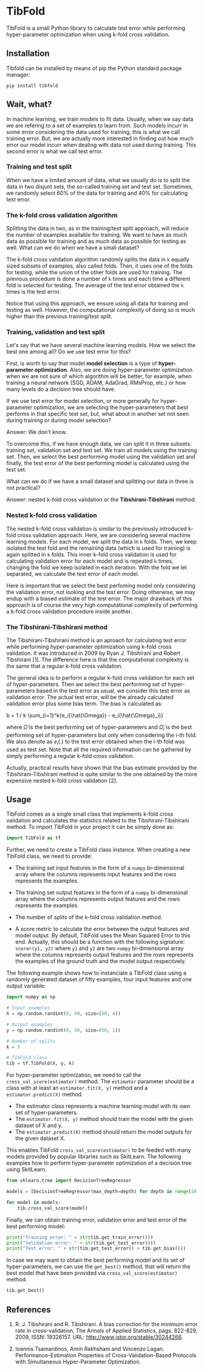 # TibFold

TibFold is a small Python library to calculate test error while performing hyper-parameter optimization when using k-fold cross validation.


## Installation

Tibfold can be installed by means of pip the Python standard package manager:

```
pip install tibfold
```

## Wait, what?

In machine learning, we train models to fit data. Usually, when we say data we are refering to a set of examples to learn from. Such models incurr in some error considering the data used for training, this is what we call training error. But, we are actually more interested in finding out how much error our model incurr when dealing with data not used during training. This second error is what we call test error.

### Training and test split

When we have a limited amount of data, what we usually do is to split the data in two disjunt sets, the so-called training set and test set. Sometimes, we randomly select $60\%$ of the data for training and $40\%$ for calculating test error.

### The k-fold cross validation algorithm

Splitting the data in two, as in the training/test split approach, will reduce the number of examples available for training. We want to have as much data as possible for training and as much data as possible for testing as well. What can we do when we have a small dataset?

The k-fold cross validation algorithm randomly splits the data in `k` equally sized subsets of examples, also called folds. Then, it uses one of the folds for testing, while the union of the other folds are used for training. The previous procedure is done a number of `k` times and each time a different fold is selected for testing. The average of the test error obtained the `k` times is the test error. 

Notice that using this approach, we ensure using all data for training and testing as well. However, the computational complexity of doing so is much higher than the previous training/test split.

### Training, validation and test split

Let's say that we have several machine learning models. How we select the best one among all? Do we use test error for this?

First, is worth to say that model **model selection** is a type of **hyper-parameter optimization**. Also, we are doing hyper-parameter optimization when we are not sure of which algorithm will be better, for example, when training a neural network (SGD, ADAM, AdaGrad, RMsProp, etc.) or how many levels do a decision tree should have.

If we use test error for model selection, or more generally for hyper-parameter optimization, we are selecting the hyper-parameters that best performs in that specific test set, but, what about in another set not seen during training or during model selection?

Answer: We don't know.

To overcome this, if we have enough data, we can split it in three subsets: training set, validation set and test set. We train all models using the training set. Then, we select the best performing model using the validation set and finally, the test error of the best performing model is calculated using the test set.

What can we do if we have a small dataset and splitting our data in three is not practical?

Answer: nested k-fold cross validation or the **Tibshirani-Tibshirani** method.

### Nested k-fold cross validation

The nested k-fold cross validation is similar to the previously introduced k-fold cross validation approach. Here, we are considering several machine learning models. For each model, we split the data in `k` folds. Then, we keep isolated the test fold and the remaining data (which is used for training) is again splitted in `k` folds. This inner k-fold cross validation is used for calculating validation error for each model and is repeated `k` times, changing the fold we keep isolated in each iteration. With the fold we let separated, we calculate the test error of each model.

Here is important that we select the best perfoming model only considering the validation error, not looking and the test error. Doing otherwise, we may endup with a biased estimate of the test error. The major drawback of this approach is of course the very high computational complexity of performing a k-fold cross validation procedure inside another.

### The Tibshirani-Tibshirani method

The Tibshirani-Tibshirani method is an aproach for calculating test error while performing hyper-parameter optimization using k-fold cross validation. It was introduced in 2009 by Ryan J. Tibshirani and Robert Tibshirani [1]. The difference here is that the computational complexity is the same that a regular k-fold cross validation.

The general idea is to perform a regular k-fold cross validation for each set of hyper-parameters. Then we select the best performing set of hyper-parameters based in the test error as usual, we consider this test error as validation error. The actual test error, will be the already calculated validation error plus some bias term. The bias is calculated as:


b = 1 / k \sum_{i=1}^k{e_i(\hat{\Omega}) - e_i(\hat{\Omega}_i)}


where $\hat{\Omega}$ is the best performing set of hyper-parameters and $\hat{\Omega}_i$ is the best performing set of hyper-parameters but only when considering the i-th fold. We also denote as $e_i(.)$ to the test error obtained when the i-th fold was used as test set. Note that all the required information can be gathered by simply performing a regular k-fold cross validation.

Actually, practical results have shown that the bias estimate provided by the Tibshirani-Tibshirani method is quite similar to the one obtained by the more expensive nested k-fold cross validation [2].

## Usage

TibFold comes as a single small class that implements k-fold cross validation and calculates the statistics related to the Tibshirani-Tibshirani method. To import TibFold in your project it can be simply done as:


```python
import TibFold as tf
```

Further, we need to create a TibFold class instance. When creating a new TibFold class, we need to provide:

- The training set input features in the form of a `numpy` bi-dimensional array where the columns represents input features and the rows represents the examples. 

- The training set output features in the form of a `numpy` bi-dimensional array where the columns represents output features and the rows represents the examples.

- The number of splits of the k-fold cross validation method.

- A score metric to calculate the error between the output features and model output. By default, TibFold uses the Mean Squared Error to this end. Actually, this should be a function with the following signature: `scorer(y1, y2)` where `y1` and `y2` are two `numpy` bi-dimensional array where the columns represents output features and the rows represents the examples of the ground truth and the model output respectively.

The following example shows how to instanciate a TibFold class using a randomly generated dataset of fifty examples, four input features and one output variable:


```python
import numpy as np

# Input examples
X = np.random.randint(0, 50, size=(50, 4))

# Output examples
y = np.random.randint(0, 50, size=(50, 1))

# Number of splits
k = 5

# TibFold class
tib = tf.TibFold(X, y, k)
```

For hyper-parameter optimization, we need to call the `cross_val_score(estimator)` method. The `estimator` parameter should be a class with at least an `estimator.fit(X, y)` method and a `estimator.predict(X)` method.

- The estimator class represents a machine learning model with its own set of hyper-parameters.
- The `estimator.fit(X, y)` method should train the model with the given dataset of X and y.
- The `estimator.predict(X)` method should return the model outputs for the given dataset X.

This enables TibFold `cross_val_score(estimator)` to be feeded with many models provided by popular libraries such as SkitLearn. The following examples how to perform hyper-parameter optimization of a decisión tree using SkitLearn.


```python
from sklearn.tree import DecisionTreeRegressor

models = [DecisionTreeRegressor(max_depth=depth) for depth in range(10, 50, 10)]

for model in models:
    tib.cross_val_score(model)
```

Finally, we can obtain training error, validation error and test error of the best performing model:


```python
print("Training error: " + str(tib.get_train_error()))
print("Validation error: " + str(tib.get_test_error()))
print("Test error: " + str(tib.get_test_error() + tib.get_bias()))
```

In case we may want to obtain the best performing model and its set of hyper-parameters, we can use the `get_best()` method, that will return the best model that have been provided via `cross_val_score(estimator)` method.


```python
tib.get_best()
```


## References

1. R. J. Tibshirani and R. Tibshirani. A bias correction for the minimum error rate in cross-validation, The Annals of Applied Statistics, págs. 822-829, 2009, ISSN: 19326157. URL: http://www.jstor.org/stable/30244266.

2. Ioannis Tsamardinos, Amin Rakhshani and Vincenzo Lagan. Performance-Estimation Properties of Cross-Validation-Based Protocols with Simultaneous Hyper-Parameter Optimization.
